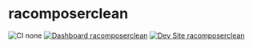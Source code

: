 # racomposerclean

![CI none](https://img.shields.io/badge/ci-none-orange.svg)
[![Dashboard racomposerclean](https://img.shields.io/badge/dashboard-racomposerclean-yellow.svg)](https://dashboard.pantheon.io/sites/f039e59e-bc0a-4459-8e21-ad8af5e07830#dev/code)
[![Dev Site racomposerclean](https://img.shields.io/badge/site-racomposerclean-blue.svg)](http://dev-racomposerclean.pantheonsite.io/)